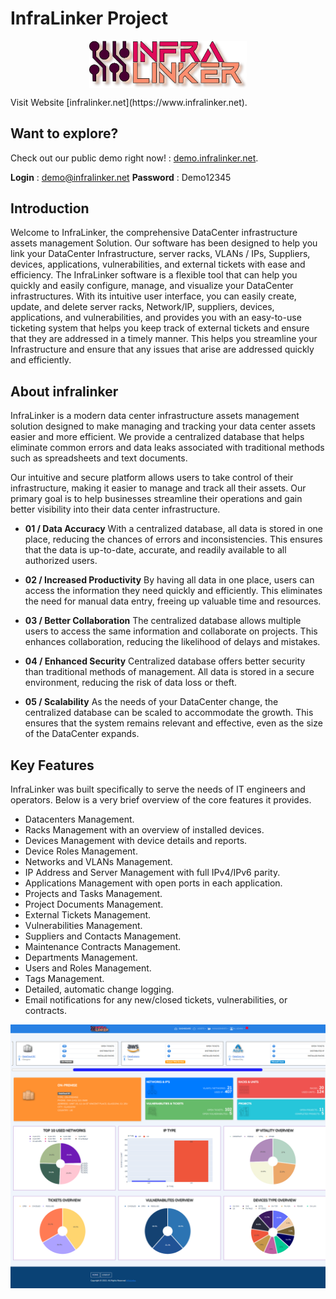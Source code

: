 # InfraLinker Project
<p align="center">
<img src="big-logo.png" alt="InfraLinker big Logo" style="width: 50%; display: block; margin-left: auto; margin-right: auto;">
</p>
Visit Website [infralinker.net](https://www.infralinker.net).

## Want to explore? 
Check out our public demo right now! : [demo.infralinker.net](https://demo.infralinker.net).

__Login__ : demo@infralinker.net
__Password__ : Demo12345

## Introduction

Welcome to InfraLinker, the comprehensive DataCenter infrastructure assets management Solution. Our software has been designed to help you link your DataCenter Infrastructure, server racks, VLANs / IPs, Suppliers, devices, applications, vulnerabilities, and external tickets with ease and efficiency. The InfraLinker software is a flexible tool that can help you quickly and easily configure, manage, and visualize your DataCenter infrastructures. With its intuitive user interface, you can easily create, update, and delete server racks, Network/IP, suppliers, devices, applications, and vulnerabilities, and provides you with an easy-to-use ticketing system that helps you keep track of external tickets and ensure that they are addressed in a timely manner. This helps you streamline your Infrastructure and ensure that any issues that arise are addressed quickly and efficiently.

## About infralinker

InfraLinker is a modern data center infrastructure assets management solution designed to make managing and tracking your data center assets easier and more efficient. We provide a centralized database that helps eliminate common errors and data leaks associated with traditional methods such as spreadsheets and text documents.

Our intuitive and secure platform allows users to take control of their infrastructure, making it easier to manage and track all their assets. Our primary goal is to help businesses streamline their operations and gain better visibility into their data center infrastructure.

- __01 / Data Accuracy__
With a centralized database, all data is stored in one place, reducing the chances of errors and inconsistencies. This ensures that the data is up-to-date, accurate, and readily available to all authorized users.

- __02 / Increased Productivity__
By having all data in one place, users can access the information they need quickly and efficiently. This eliminates the need for manual data entry, freeing up valuable time and resources.

- __03 / Better Collaboration__
The centralized database allows multiple users to access the same information and collaborate on projects. This enhances collaboration, reducing the likelihood of delays and mistakes.

- __04 / Enhanced Security__
Centralized database offers better security than traditional methods of management. All data is stored in a secure environment, reducing the risk of data loss or theft.

- __05 / Scalability__
As the needs of your DataCenter change, the centralized database can be scaled to accommodate the growth. This ensures that the system remains relevant and effective, even as the size of the DataCenter expands.

## Key Features

InfraLinker was built specifically to serve the needs of IT engineers and operators. Below is a very brief overview of the core features it provides.

* Datacenters Management.
* Racks Management with an overview of installed devices.
* Devices Management with device details and reports.
* Device Roles Management.
* Networks and VLANs Management.
* IP Address and Server Management with full IPv4/IPv6 parity.
* Applications Management with open ports in each application.
* Projects and Tasks Management.
* Project Documents Management.
* External Tickets Management.
* Vulnerabilities Management.
* Suppliers and Contacts Management.
* Maintenance Contracts Management.
* Departments Management.
* Users and Roles Management.
* Tags Management.
* Detailed, automatic change logging.
* Email notifications for any new/closed tickets, vulnerabilities, or contracts.
  
![InfraLinker big Logo](dashbord_dc.png)
